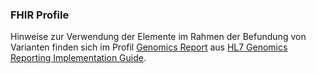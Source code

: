 ### FHIR Profile

Hinweise zur Verwendung der Elemente im Rahmen der Befundung von Varianten finden sich im Profil [Genomics Report](http://hl7.org/fhir/uv/genomics-reporting/STU2/StructureDefinition-genomics-report.html) aus [HL7 Genomics Reporting Implementation Guide](http://hl7.org/fhir/uv/genomics-reporting/STU2/).
